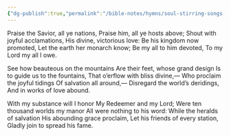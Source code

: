 ```yaml
---
{"dg-publish":true,"permalink":"/bible-notes/hymns/soul-stirring-songs-and-hymns/praise-the-saviour/","title":"Praise the Saviour","created":"","updated":""}
---
```



Praise the Savior, all ye nations,
Praise him, all ye hosts above;
Shout with joyful acclamations,
His divine, victorious love:
Be his kingdom now promoted,
Let the earth her monarch know;
Be my all to him devoted,
To my Lord my all I owe.

See how beauteous on the mountains
Are their feet, whose grand design
Is to guide us to the fountains,
That o’erflow with bliss divine,—
Who proclaim the joyful tidings
Of salvation all around,—
Disregard the world’s deridings,
And in works of love abound.

With my substance will I honor
My Redeemer and my Lord;
Were ten thousand worlds my manor
All were nothing to his word:
While the heralds of salvation
His abounding grace proclaim,
Let his friends of every station,
Gladly join to spread his fame.